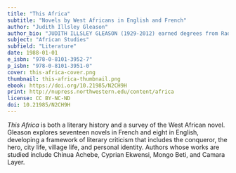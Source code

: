 ```yaml
---
title: "This Africa"
subtitle: "Novels by West Africans in English and French"
author: "Judith Illsley Gleason"
author_bio: "JUDITH ILLSLEY GLEASON (1929-2012) earned degrees from Radcliffe and Columbia and taught at Sarah Lawrence College."
subject: "African Studies"
subfield: "Literature"
date: 1988-01-01
e_isbn: "978-0-8101-3952-7"
p_isbn: "978-0-8101-3951-0"
cover: this-africa-cover.png
thumbnail: this-africa-thumbnail.png
ebook: https://doi.org/10.21985/N2CH9H
print: http://nupress.northwestern.edu/content/africa
license: CC BY-NC-ND
doi: 10.21985/N2CH9H
---
```

_This Africa_ is both a literary history and a survey of the West African novel. Gleason explores seventeen novels in French and eight in English, developing a framework of literary criticism that includes the conqueror, the hero, city life, village life, and personal identity. Authors whose works are studied include Chinua Achebe, Cyprian Ekwensi, Mongo Beti, and Camara Layer.
